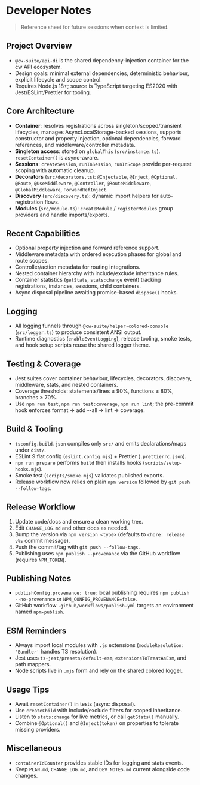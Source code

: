 # Developer Notes

> Reference sheet for future sessions when context is limited.

## Project Overview
- `@cw-suite/api-di` is the shared dependency-injection container for the cw API ecosystem.
- Design goals: minimal external dependencies, deterministic behaviour, explicit lifecycle and scope control.
- Requires Node.js 18+; source is TypeScript targeting ES2020 with Jest/ESLint/Prettier for tooling.

## Core Architecture
- **Container**: resolves registrations across singleton/scoped/transient lifecycles, manages AsyncLocalStorage-backed sessions, supports constructor and property injection, optional dependencies, forward references, and middleware/controller metadata.
- **Singleton access**: stored on `globalThis` (`src/instance.ts`). `resetContainer()` is async-aware.
- **Sessions**: `createSession`, `runInSession`, `runInScope` provide per-request scoping with automatic cleanup.
- **Decorators** (`src/decorators.ts`): `@Injectable`, `@Inject`, `@Optional`, `@Route`, `@UseMiddleware`, `@Controller`, `@RouteMiddleware`, `@GlobalMiddleware`, `ForwardRefInject`.
- **Discovery** (`src/discovery.ts`): dynamic import helpers for auto-registration flows.
- **Modules** (`src/module.ts`): `createModule` / `registerModules` group providers and handle imports/exports.

## Recent Capabilities
- Optional property injection and forward reference support.
- Middleware metadata with ordered execution phases for global and route scopes.
- Controller/action metadata for routing integrations.
- Nested container hierarchy with include/exclude inheritance rules.
- Container statistics (`getStats`, `stats:change` event) tracking registrations, instances, sessions, child containers.
- Async disposal pipeline awaiting promise-based `dispose()` hooks.

## Logging
- All logging funnels through `@cw-suite/helper-colored-console` (`src/logger.ts`) to produce consistent ANSI output.
- Runtime diagnostics (`enableEventLogging`), release tooling, smoke tests, and hook setup scripts reuse the shared logger theme.

## Testing & Coverage
- Jest suites cover container behaviour, lifecycles, decorators, discovery, middleware, stats, and nested containers.
- Coverage thresholds: statements/lines ≥ 90%, functions ≥ 80%, branches ≥ 70%.
- Use `npm run test`, `npm run test:coverage`, `npm run lint`; the pre-commit hook enforces format → add --all → lint → coverage.

## Build & Tooling
- `tsconfig.build.json` compiles only `src/` and emits declarations/maps under `dist/`.
- ESLint 9 flat config (`eslint.config.mjs`) + Prettier (`.prettierrc.json`).
- `npm run prepare` performs `build` then installs hooks (`scripts/setup-hooks.mjs`).
- Smoke test (`scripts/smoke.mjs`) validates published exports.
- Release workflow now relies on plain `npm version` followed by `git push --follow-tags`.

## Release Workflow
1. Update code/docs and ensure a clean working tree.
2. Edit `CHANGE_LOG.md` and other docs as needed.
3. Bump the version via `npm version <type>` (defaults to `chore: release v%s` commit message).
4. Push the commit/tag with `git push --follow-tags`.
5. Publishing uses `npm publish --provenance` via the GitHub workflow (requires `NPM_TOKEN`).

## Publishing Notes
- `publishConfig.provenance: true`; local publishing requires `npm publish --no-provenance` or `NPM_CONFIG_PROVENANCE=false`.
- GitHub workflow `.github/workflows/publish.yml` targets an environment named `npm-publish`.

## ESM Reminders
- Always import local modules with `.js` extensions (`moduleResolution: 'Bundler'` handles TS resolution).
- Jest uses `ts-jest/presets/default-esm`, `extensionsToTreatAsEsm`, and path mappers.
- Node scripts live in `.mjs` form and rely on the shared colored logger.

## Usage Tips
- Await `resetContainer()` in tests (async disposal).
- Use `createChild` with include/exclude filters for scoped inheritance.
- Listen to `stats:change` for live metrics, or call `getStats()` manually.
- Combine `@Optional()` and `@Inject(token)` on properties to tolerate missing providers.

## Miscellaneous
- `containerIdCounter` provides stable IDs for logging and stats events.
- Keep `PLAN.md`, `CHANGE_LOG.md`, and `DEV_NOTES.md` current alongside code changes.

